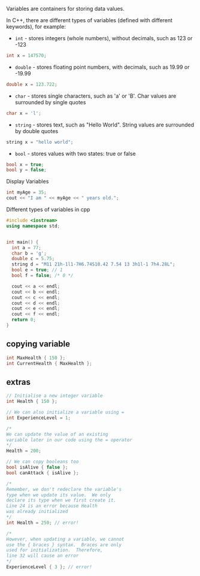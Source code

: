 Variables are containers for storing data values.

In C++, there are different types of variables (defined with different keywords), for example:

- `int` - stores integers (whole numbers), without decimals, such as 123 or -123

```cpp
int x = 147570;
```

- `double` - stores floating point numbers, with decimals, such as 19.99 or -19.99

```cpp
double x = 123.722;
```

- `char` - stores single characters, such as 'a' or 'B'. Char values are surrounded by single quotes

```cpp
char x = 'l';
```

- `string` - stores text, such as "Hello World". String values are surrounded by double quotes

```cpp
string x = "hello world";
```

- `bool` - stores values with two states: true or false

```cpp
bool x = true;
bool y = false;
```

Display Variables

```cpp
int myAge = 35;
cout << "I am " << myAge << " years old.";
```

Different types of variables in cpp

```cpp
#include <iostream>
using namespace std;


int main() {
  int a = 77;
  char b = 'g';
  double c = 5.75;
  string d = "M11 21h-1l1-7H6.74S10.42 7.54 13 3h1l-1 7h4.28L";
  bool e = true; // 1
  bool f = false; /* 0 */

  cout << a << endl;
  cout << b << endl;
  cout << c << endl;
  cout << d << endl;
  cout << e << endl;
  cout << f << endl;
  return 0;
}
```

## copying variable

```cpp
int MaxHealth { 150 };
int CurrentHealth { MaxHealth };
```

## extras

```cpp
// Initialise a new integer variable
int Health { 150 };

// We can also initialize a variable using =
int ExperienceLevel = 1;

/*
We can update the value of an existing
variable later in our code using the = operator
*/
Health = 200;

// We can copy booleans too
bool isAlive { false };
bool canAttack { isAlive };

/*
Remember, we don't redeclare the variable's
type when we update its value.  We only
declare its type when we first create it.
Line 24 is an error because Health
was already initialized
*/
int Health = 250; // error!

/*
However, when updating a variable, we cannot
use the { braces } syntax.  Braces are only
used for initialization.  Therefore,
line 32 will cause an error
*/
ExperienceLevel { 3 }; // error!
```
